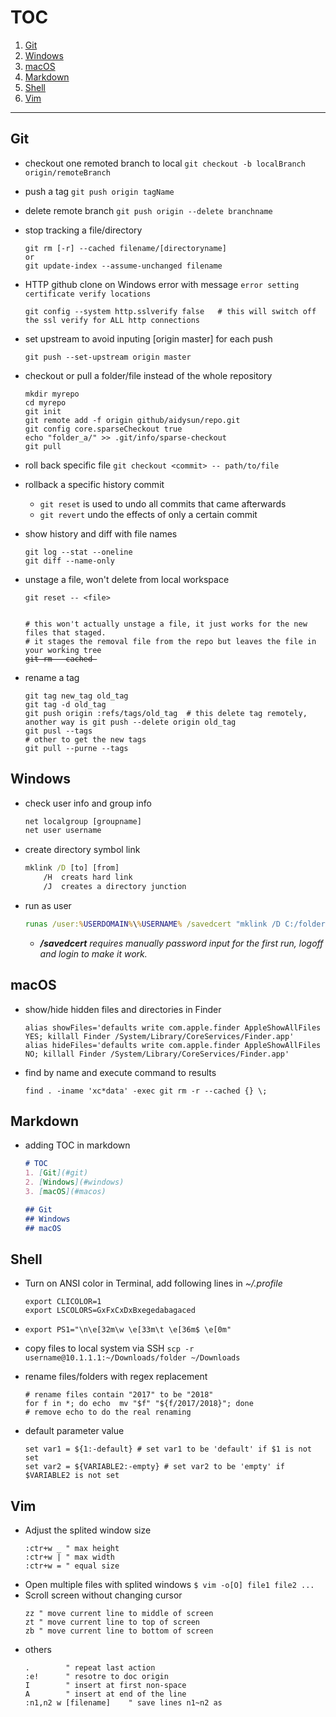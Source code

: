 # TOC
1. [Git](#git)
2. [Windows](#windows)
3. [macOS](#macos)
4. [Markdown](#markdown)
5. [Shell](#shell)
6. [Vim](#vim)
------

## Git
  - checkout one remoted branch to local 
    ```git checkout -b localBranch origin/remoteBranch```
  - push a tag 
    ```git push origin tagName```
  - delete remote branch 
    ```git push origin --delete branchname```
  - stop tracking a file/directory
    ```shell
    git rm [-r] --cached filename/[directoryname]
    or
    git update-index --assume-unchanged filename
    ```
  - HTTP github clone on Windows error with message `error setting certificate verify locations`
    ```shell
    git config --system http.sslverify false   # this will switch off the ssl verify for ALL http connections
    ```
  - set upstream to avoid inputing [origin master] for each push
    ```git
    git push --set-upstream origin master
    ```
  - checkout or pull a folder/file instead of the whole repository
    ```
    mkdir myrepo
    cd myrepo
    git init
    git remote add -f origin github/aidysun/repo.git
    git config core.sparseCheckout true
    echo "folder_a/" >> .git/info/sparse-checkout
    git pull
    ```
  - roll back specific file
    ```git checkout <commit> -- path/to/file```

  - rollback a specific history commit
    - `git reset` is used to undo all commits that came afterwards
    - `git revert` undo the effects of only a certain commit
  - show history and diff with file names
    ```
    git log --stat --oneline
    git diff --name-only
    ```
    
  - unstage a file, won't delete from local workspace
    ```
    git reset -- <file>
    ```
    <pre><code>
    # this won't actually unstage a file, it just works for the new files that staged.
    # it stages the removal file from the repo but leaves the file in your working tree
    <del>git rm --cached <file></del></code></pre>
  - rename a tag
    ```
    git tag new_tag old_tag
    git tag -d old_tag
    git push origin :refs/tags/old_tag  # this delete tag remotely, another way is git push --delete origin old_tag
    git pusl --tags
    # other to get the new tags
    git pull --purne --tags
    ```
    
    



## Windows
  - check user info and group info
    ``` bat
    net localgroup [groupname] 
    net user username 
    ```

  - create directory symbol link 
    ``` bat
    mklink /D [to] [from] 
        /H  creats hard link
        /J  creates a directory junction
    ```
  - run as user
    ```bat
    runas /user:%USERDOMAIN%\%USERNAME% /savedcert "mklink /D C:/folder D:/folder"
    ```
    * _**/savedcert** requires manually password input for the first run, logoff and login to make it work._


## macOS
  - show/hide hidden files and directories in Finder
    ```shell
    alias showFiles='defaults write com.apple.finder AppleShowAllFiles YES; killall Finder /System/Library/CoreServices/Finder.app'
    alias hideFiles='defaults write com.apple.finder AppleShowAllFiles NO; killall Finder /System/Library/CoreServices/Finder.app'
    ```
  - find by name and execute command to results
    ```shell
    find . -iname 'xc*data' -exec git rm -r --cached {} \;
    ```
    
    
## Markdown
  - adding TOC in markdown
    ```markdown
    # TOC
    1. [Git](#git)
    2. [Windows](#windows)
    3. [macOS](#macos)
    
    ## Git
    ## Windows
    ## macOS
    ```


## Shell
  - Turn on ANSI color in Terminal, add following lines in *~/.profile*
    ```
    export CLICOLOR=1
    export LSCOLORS=GxFxCxDxBxegedabagaced
    ```
  - ``` export PS1="\n\e[32m\w \e[33m\t \e[36m$ \e[0m" ```
  - copy files to local system via SSH
    ```scp -r username@10.1.1.1:~/Downloads/folder ~/Downloads```

  - rename files/folders with regex replacement
    ```
    # rename files contain "2017" to be "2018" 
    for f in *; do echo  mv "$f" "${f/2017/2018}"; done
    # remove echo to do the real renaming
    ```
  - default parameter value
    ```
    set var1 = ${1:-default} # set var1 to be 'default' if $1 is not set
    set var2 = ${VARIABLE2:-empty} # set var2 to be 'empty' if $VARIABLE2 is not set
    ```



## Vim
  - Adjust the splited window size
    ```
    :ctr+w _ " max height
    :ctr+w | " max width
    :ctr+w = " equal size
    ```
  - Open multiple files with splited windows
    ```$ vim -o[O] file1 file2 ...```
  - Scroll screen without changing cursor
    ```
    zz " move current line to middle of screen
    zt " move current line to top of screen
    zb " move current line to bottom of screen
    ```
  - others
    ```
    .        " repeat last action
    :e!      " resotre to doc origin
    I        " insert at first non-space
    A        " insert at end of the line
    :n1,n2 w [filename]    " save lines n1~n2 as 
    ```


